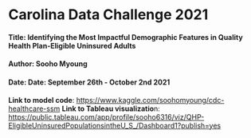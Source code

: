 # Carolina Data Challenge 2021
#### **Title**: Identifying the Most Impactful Demographic Features in Quality Health Plan-Eligible Uninsured Adults
#### **Author**: Sooho Myoung
#### **Date**: Date: September 26th - October 2nd 2021

**Link to model code**: https://www.kaggle.com/soohomyoung/cdc-healthcare-ssm
**Link to Tableau visualizatio**n: https://public.tableau.com/app/profile/sooho6316/viz/QHP-EligibleUninsuredPopulationsintheU_S_/Dashboard1?publish=yes
